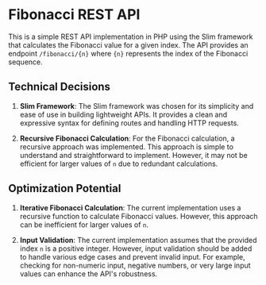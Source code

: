 # Fibonacci REST API

This is a simple REST API implementation in PHP using the Slim framework that calculates the Fibonacci value for a given index. The API provides an endpoint `/fibonacci/{n}` where `{n}` represents the index of the Fibonacci sequence.

## Technical Decisions

1. **Slim Framework**: The Slim framework was chosen for its simplicity and ease of use in building lightweight APIs. It provides a clean and expressive syntax for defining routes and handling HTTP requests.

2. **Recursive Fibonacci Calculation**: For the Fibonacci calculation, a recursive approach was implemented. This approach is simple to understand and straightforward to implement. However, it may not be efficient for larger values of `n` due to redundant calculations.

## Optimization Potential

1. **Iterative Fibonacci Calculation**: The current implementation uses a recursive function to calculate Fibonacci values. However, this approach can be inefficient for larger values of `n`. 

2. **Input Validation**: The current implementation assumes that the provided index `n` is a positive integer. However, input validation should be added to handle various edge cases and prevent invalid input. For example, checking for non-numeric input, negative numbers, or very large input values can enhance the API's robustness.

